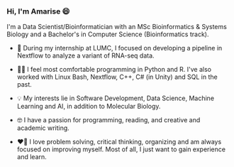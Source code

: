 ### Hi, I'm Amarise 😄

I'm a Data Scientist/Bioinformatician with an MSc Bioinformatics & Systems Biology and a Bachelor's in Computer Science (Bioinformatics track).

- :dna: During my internship at LUMC, I focused on developing a pipeline in Nextflow to analyze a variant of RNA-seq data.

- :technologist: I feel most comfortable programming in Python and R. I've also worked with Linux Bash, Nextflow, C++, C# (in Unity) and SQL in the past.

- :bulb: My interests lie in Software Development, Data Science, Machine Learning and AI, in addition to Molecular Biology.
  
- 🤓 I have a passion for programming, reading, and creative and academic writing.
  
- :heart_on_fire: I love problem solving, critical thinking, organizing and am always focused on improving myself. Most of all, I just want to gain experience and learn.



<!--
**amarisesilie/amarisesilie** is a ✨ _special_ ✨ repository because its `README.md` (this file) appears on your GitHub profile.

[![Amarise Silié's GitHub stats](https://github-readme-stats.vercel.app/api?username=amarisesilie)](https://github.com/anuraghazra/github-readme-stats)

Here are some ideas to get you started:

- 🔭 I’m currently working on ...
- 🌱 I’m currently learning ...
- 👯 I’m looking to collaborate on ...
- 🤔 I’m looking for help with ...
- 💬 Ask me about ...
- 
- 😄 Pronouns: ...
- ⚡ Fun fact: ...
-->
